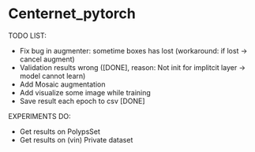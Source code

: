 # Centernet_pytorch

TODO LIST:

- Fix bug in augmenter: sometime boxes has lost (workaround: if lost -> cancel augment) 
- Validation results wrong ([DONE], reason: Not init for implitcit layer -> model cannot learn)
- Add Mosaic augmentation
- Add visualize some image while training
- Save result each epoch to csv [DONE]

EXPERIMENTS DO:
- Get results on PolypsSet 
- Get results on (vin) Private dataset 